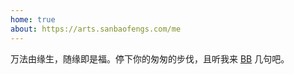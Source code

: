 ```yaml
---
home: true
about: https://arts.sanbaofengs.com/me
---
```


万法由缘生，随缘即是福。停下你的匆匆的步伐，且听我来 [BB](https://blog.sanbaofengs.com) 几句吧。
